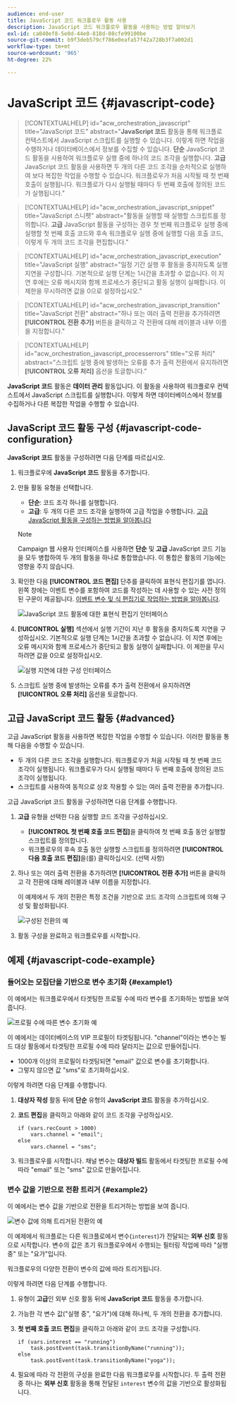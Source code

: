 ```yaml
---
audience: end-user
title: JavaScript 코드 워크플로우 활동 사용
description: JavaScript 코드 워크플로우 활동을 사용하는 방법 알아보기
exl-id: ca040ef8-5e0d-44e0-818d-08cfe99100be
source-git-commit: b9f3deb579cf786e0eafa57f42a728b3f7a002d1
workflow-type: tm+mt
source-wordcount: '965'
ht-degree: 22%

---
```


# JavaScript 코드 {#javascript-code}

>[!CONTEXTUALHELP]
>id="acw_orchestration_javascript"
>title="JavaScript 코드"
>abstract="**JavaScript 코드** 활동을 통해 워크플로 컨텍스트에서 JavaScript 스크립트를 실행할 수 있습니다. 이렇게 하면 작업을 수행하거나 데이터베이스에서 정보를 수집할 수 있습니다. **단순** JavaScript 코드 활동을 사용하여 워크플로우 실행 중에 하나의 코드 조각을 실행합니다. **고급** JavaScript 코드 활동을 사용하면 두 개의 다른 코드 조각을 순차적으로 실행하여 보다 복잡한 작업을 수행할 수 있습니다. 워크플로우가 처음 시작될 때 첫 번째 호출이 실행됩니다. 워크플로가 다시 실행될 때마다 두 번째 호출에 정의된 코드가 실행됩니다."

>[!CONTEXTUALHELP]
>id="acw_orchestration_javascript_snippet"
>title="JavaScript 스니펫"
>abstract="활동을 실행할 때 실행할 스크립트를 정의합니다. **고급** JavaScript 활동을 구성하는 경우 첫 번째 워크플로우 실행 중에 실행할 첫 번째 호출 코드와 후속 워크플로우 실행 중에 실행할 다음 호출 코드, 이렇게 두 개의 코드 조각을 편집합니다."

>[!CONTEXTUALHELP]
>id="acw_orchestration_javascript_execution"
>title="JavaScript 실행"
>abstract="일정 기간 실행 후 활동을 중지하도록 실행 지연을 구성합니다. 기본적으로 실행 단계는 1시간을 초과할 수 없습니다. 이 지연 후에는 오류 메시지와 함께 프로세스가 중단되고 활동 실행이 실패합니다. 이 제한을 무시하려면 값을 0으로 설정하십시오."

>[!CONTEXTUALHELP]
>id="acw_orchestration_javascript_transition"
>title="JavaScript 전환"
>abstract="하나 또는 여러 출력 전환을 추가하려면 **[!UICONTROL 전환 추가]** 버튼을 클릭하고 각 전환에 대해 레이블과 내부 이름을 지정합니다."

>[!CONTEXTUALHELP]
>id="acw_orchestration_javascript_processerrors"
>title="오류 처리"
>abstract="스크립트 실행 중에 발생하는 오류를 추가 출력 전환에서 유지하려면 **[!UICONTROL 오류 처리]** 옵션을 토글합니다."

**JavaScript 코드** 활동은 **데이터 관리** 활동입니다. 이 활동을 사용하여 워크플로우 컨텍스트에서 JavaScript 스크립트를 실행합니다. 이렇게 하면 데이터베이스에서 정보를 수집하거나 다른 복잡한 작업을 수행할 수 있습니다.

## JavaScript 코드 활동 구성 {#javascript-code-configuration}

**JavaScript 코드** 활동을 구성하려면 다음 단계를 따르십시오.

1. 워크플로우에 **JavaScript 코드** 활동을 추가합니다.

1. 만들 활동 유형을 선택합니다.

   * **단순**: 코드 조각 하나를 실행합니다.
   * **고급**: 두 개의 다른 코드 조각을 실행하여 고급 작업을 수행합니다. [고급 JavaScript 활동을 구성하는 방법을 알아봅니다](#advanced)

   >[!NOTE]
   >
   >Campaign 웹 사용자 인터페이스를 사용하면 **단순** 및 **고급** JavaScript 코드 기능을 모두 병합하여 두 개의 활동을 하나로 통합했습니다. 이 통합은 활동의 기능에는 영향을 주지 않습니다.

1. 확인한 다음 **[!UICONTROL 코드 편집]** 단추를 클릭하여 표현식 편집기를 엽니다. 왼쪽 창에는 이벤트 변수를 포함하여 코드를 작성하는 데 사용할 수 있는 사전 정의된 구문이 제공됩니다. [이벤트 변수 및 식 편집기로 작업하는 방법을 알아봅니다](../event-variables.md).

   ![JavaScript 코드 활동에 대한 표현식 편집기 인터페이스](../assets/javascript-editor.png)

1. **[!UICONTROL 실행]** 섹션에서 실행 기간이 지난 후 활동을 중지하도록 지연을 구성하십시오. 기본적으로 실행 단계는 1시간을 초과할 수 없습니다. 이 지연 후에는 오류 메시지와 함께 프로세스가 중단되고 활동 실행이 실패합니다. 이 제한을 무시하려면 값을 0으로 설정하십시오.

   ![실행 지연에 대한 구성 인터페이스](../assets/javascript-config.png)

1. 스크립트 실행 중에 발생하는 오류를 추가 출력 전환에서 유지하려면 **[!UICONTROL 오류 처리]** 옵션을 토글합니다.

## 고급 JavaScript 코드 활동 {#advanced}

고급 JavaScript 활동을 사용하면 복잡한 작업을 수행할 수 있습니다. 이러한 활동을 통해 다음을 수행할 수 있습니다.

* 두 개의 다른 코드 조각을 실행합니다. 워크플로우가 처음 시작될 때 첫 번째 코드 조각이 실행됩니다. 워크플로우가 다시 실행될 때마다 두 번째 호출에 정의된 코드 조각이 실행됩니다.
* 스크립트를 사용하여 동적으로 상호 작용할 수 있는 여러 출력 전환을 추가합니다.

고급 JavaScript 코드 활동을 구성하려면 다음 단계를 수행합니다.

1. **고급** 유형을 선택한 다음 실행할 코드 조각을 구성하십시오.

   * **[!UICONTROL 첫 번째 호출 코드 편집]**&#x200B;을 클릭하여 첫 번째 호출 동안 실행할 스크립트를 정의합니다.
   * 워크플로우의 후속 호출 동안 실행할 스크립트를 정의하려면 **[!UICONTROL 다음 호출 코드 편집]**&#x200B;을(를) 클릭하십시오. (선택 사항)

1. 하나 또는 여러 출력 전환을 추가하려면 **[!UICONTROL 전환 추가]** 버튼을 클릭하고 각 전환에 대해 레이블과 내부 이름을 지정합니다.

   이 예제에서 두 개의 전환은 특정 조건을 기반으로 코드 조각의 스크립트에 의해 구성 및 활성화됩니다.

   ![구성된 전환의 예](../assets/javascript-transitions.png)

1. 활동 구성을 완료하고 워크플로우를 시작합니다.

## 예제 {#javascript-code-example}

### 들어오는 모집단을 기반으로 변수 초기화 {#example1}

이 예에서는 워크플로우에서 타겟팅한 프로필 수에 따라 변수를 초기화하는 방법을 보여 줍니다.

![프로필 수에 따른 변수 초기화 예](../assets/javascript-example1.png)

이 예에서는 데이터베이스의 VIP 프로필이 타겟팅됩니다. &quot;channel&quot;이라는 변수는 빌드 대상 활동에서 타겟팅한 프로필 수에 따라 달라지는 값으로 만들어집니다.

* 1000개 이상의 프로필이 타겟팅되면 &quot;email&quot; 값으로 변수를 초기화합니다.
* 그렇지 않으면 값 &quot;sms&quot;로 초기화하십시오.

이렇게 하려면 다음 단계를 수행합니다.

1. **대상자 작성** 활동 뒤에 **단순** 유형의 **JavaScript 코드** 활동을 추가하십시오.

1. **코드 편집**&#x200B;을 클릭하고 아래와 같이 코드 조각을 구성하십시오.

   ```
   if (vars.recCount > 1000)
       vars.channel = "email";
   else
       vars.channel = "sms";
   ```

1. 워크플로우를 시작합니다. 채널 변수는 **대상자 빌드** 활동에서 타겟팅한 프로필 수에 따라 &quot;email&quot; 또는 &quot;sms&quot; 값으로 만들어집니다.

### 변수 값을 기반으로 전환 트리거 {#example2}

이 예에서는 변수 값을 기반으로 전환을 트리거하는 방법을 보여 줍니다.

![변수 값에 의해 트리거된 전환의 예](../assets/javascript-example2-transitions.png)

이 예제에서 워크플로는 다른 워크플로에서 변수(`interest`)가 전달되는 **외부 신호** 활동으로 시작합니다. 변수의 값은 초기 워크플로우에서 수행되는 필터링 작업에 따라 &quot;실행 중&quot; 또는 &quot;요가&quot;입니다.

워크플로우의 다양한 전환이 변수의 값에 따라 트리거됩니다.

이렇게 하려면 다음 단계를 수행합니다.

1. 유형이 **고급**&#x200B;인 외부 신호 활동 뒤에 **JavaScript 코드** 활동을 추가합니다.

1. 가능한 각 변수 값(&quot;실행 중&quot;, &quot;요가&quot;)에 대해 하나씩, 두 개의 전환을 추가합니다.

1. **첫 번째 호출 코드 편집**&#x200B;을 클릭하고 아래와 같이 코드 조각을 구성합니다.

   ```
   if (vars.interest == "running")
       task.postEvent(task.transitionByName("running"));
   else
       task.postEvent(task.transitionByName("yoga"));
   ```

1. 필요에 따라 각 전환의 구성을 완료한 다음 워크플로우를 시작합니다. 두 출력 전환 중 하나는 **외부 신호** 활동을 통해 전달된 `interest` 변수의 값을 기반으로 활성화됩니다.